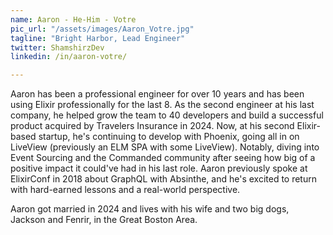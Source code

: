 ```yaml
---
name: Aaron - He-Him - Votre
pic_url: "/assets/images/Aaron_Votre.jpg"
tagline: "Bright Harbor, Lead Engineer"
twitter: ShamshirzDev
linkedin: /in/aaron-votre/

---
```

Aaron has been a professional engineer for over 10 years and has been using Elixir professionally for the last 8. As the second engineer at his last company, he helped grow the team to 40 developers and build a successful product acquired by Travelers Insurance in 2024. Now, at his second Elixir-based startup, he's continuing to develop with Phoenix, going all in on LiveView (previously an ELM SPA with some LiveView). Notably, diving into Event Sourcing and the Commanded community after seeing how big of a positive impact it could've had in his last role. Aaron previously spoke at ElixirConf in 2018 about GraphQL with Absinthe, and he's excited to return with hard-earned lessons and a real-world perspective.

Aaron got married in 2024 and lives with his wife and two big dogs, Jackson and Fenrir, in the Great Boston Area.

